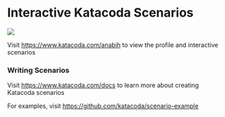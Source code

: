 # Interactive Katacoda Scenarios

[![](http://shields.katacoda.com/katacoda/anabih/count.svg)](https://www.katacoda.com/anabih "Get your profile on Katacoda.com")

Visit https://www.katacoda.com/anabih to view the profile and interactive scenarios

### Writing Scenarios
Visit https://www.katacoda.com/docs to learn more about creating Katacoda scenarios

For examples, visit https://github.com/katacoda/scenario-example
